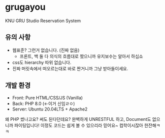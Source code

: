 # grugayou
KNU GRU Studio Reservation System

## 유의 사항
- 웹표준? 그런거 없습니다. (진짜 없음)
  - 프론트, 백 둘 다 의식의 흐름대로 짰으니까 유지보수는 알아서 하십쇼
- css도 hierarchy 따위 없습니다.
- 진짜 머릿속에서 떠오르는대로 바로 짠거니까 그냥 받아들이세요.

## 개발 환경
- Front: Pure HTML/CSS/JS (Vanilla)
- Back: PHP 8.0 (<-이거 신임ㄹㅇ)
- Server: Ubuntu 20.04LTS + Apache2

왜 PHP 썼나고요? 써도 된다던데요? 완벽하게 UNRESTFUL 하고, Document도 없으니까 파이팅입니다! 이정도 코드는 쉽게 볼 수 있으리라 믿어요~ 컴학이시잖아 한잔해ㅋㅋ
